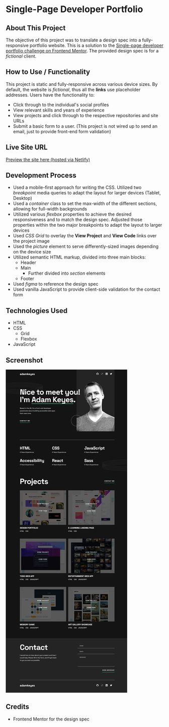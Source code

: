 # Single-Page Developer Portfolio

## About This Project
The objective of this project was to translate a design spec into a fully-responsive portfolio website. This is a solution to the [Single-page developer portfolio challenge on Frontend Mentor](https://www.frontendmentor.io/challenges/singlepage-developer-portfolio-bBVj2ZPi-x). The provided design spec is for a *fictional* client. 

## How to Use / Functionality
This project is static and fully-responsive across various device sizes. By default, the website is *fictional*, thus all the **links** use placeholder addresses. Users have the functionality to:
- Click through to the individual's social profiles
- View relevant skills and years of experience
- View projects and click through to the respective repositories and site URLs
- Submit a basic form to a user. (This project is not wired up to send an email, just to provide front-end form validation)

## Live Site URL
[Preview the site here (hosted via Netlify)](https://chimerical-selkie-e9a9da.netlify.app)

## Development Process
- Used a mobile-first approach for writing the CSS. Utilized two *breakpoint* media queries to adapt the layout for larger devices (Tablet, Desktop)
- Used a *container* class to set the max-width of the different sections, allowing for full-width backgrounds
- Utilized various *flexbox* properties to achieve the desired responsiveness and to match the design spec. Adjusted those properties within the two major breakpoints to adapt the layout to larger devices
- Used *CSS Grid* to overlay the **View Project** and **View Code** links over the project image
- Used the *picture* element to serve differently-sized images depending on the device size
- Utilized semantic HTML markup, divided into three main blocks:
  - Header
  - Main
    - Further divided into *section* elements
  - Footer
- Used *figma* to reference the design spec
- Used vanilla JavaScript to provide client-side validation for the contact form

## Technologies Used
* HTML
* CSS
  * Grid
  * Flexbox
* JavaScript

## Screenshot
![](./screenshot.png)

## Credits
- Frontend Mentor for the design spec